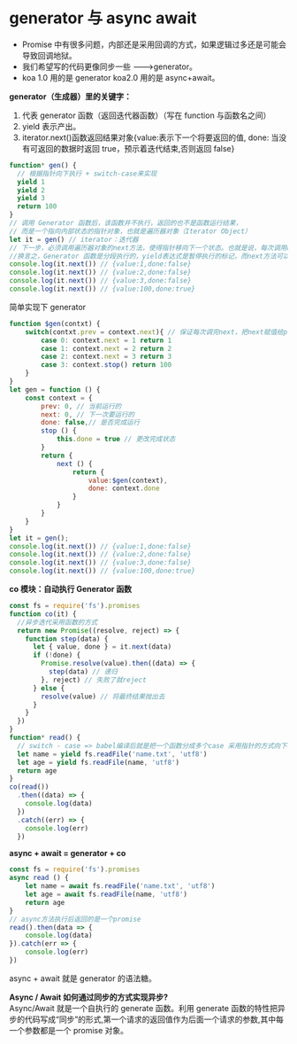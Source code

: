 # generator 与 async await

- Promise 中有很多问题，内部还是采用回调的方式，如果逻辑过多还是可能会导致回调地狱。
- 我们希望写的代码更像同步一些 --->generator。
- koa 1.0 用的是 generator koa2.0 用的是 async+await。

**generator（生成器）里的关键字：**

1. 代表 generator 函数（返回迭代器函数）（写在 function 与函数名之间）
2. yield 表示产出。
3. iterator.next()函数返回结果对象{value:表示下一个将要返回的值, done: 当没有可返回的数据时返回 true，预示着迭代结束,否则返回 false}

```js
function* gen() {
  // 根据指针向下执行 + switch-case来实现
  yield 1
  yield 2
  yield 3
  return 100
}
// 调用 Generator 函数后，该函数并不执行，返回的也不是函数运行结果，
// 而是一个指向内部状态的指针对象，也就是遍历器对象（Iterator Object）
let it = gen() // iterator：迭代器
// 下一步，必须调用遍历器对象的next方法，使得指针移向下一个状态。也就是说，每次调用next方法，内部指针就从函数头部或上一次停下来的地方开始执行，直到遇到下一个yield表达式（或return语句）为止。
//换言之，Generator 函数是分段执行的，yield表达式是暂停执行的标记，而next方法可以恢复执行
console.log(it.next()) // {value:1,done:false}
console.log(it.next()) // {value:2,done:false}
console.log(it.next()) // {value:3,done:false}
console.log(it.next()) // {value:100,done:true}
```

简单实现下 generator

```js
function $gen(contxt) {
    switch(contxt.prev = context.next){ // 保证每次调完next，把next赋值给prev，走下个case
        case 0: context.next = 1 return 1
        case 1: context.next = 2 return 2
        case 2: context.next = 3 return 3
        case 3: context.stop() return 100
    }
}
let gen = function () {
    const context = {
        prev: 0, // 当前运行的
        next: 0, // 下一次要运行的
        done: false,// 是否完成运行
        stop () {
            this.done = true // 更改完成状态
        }
        return {
            next () {
                return {
                    value:$gen(context),
                    done: context.done
                }
            }
        }
    }
}
let it = gen();
console.log(it.next()) // {value:1,done:false}
console.log(it.next()) // {value:2,done:false}
console.log(it.next()) // {value:3,done:false}
console.log(it.next()) // {value:100,done:true}
```

**co 模块：自动执行 Generator 函数**

```js
const fs = require('fs').promises
function co(it) {
  //异步迭代采用函数的方式
  return new Promise((resolve, reject) => {
    function step(data) {
      let { value, done } = it.next(data)
      if (!done) {
        Promise.resolve(value).then((data) => {
          step(data) // 递归
        }, reject) // 失败了就reject
      } else {
        resolve(value) // 将最终结果抛出去
      }
    }
  })
}
function* read() {
  // switch - case => babel编译后就是把一个函数分成多个case 采用指针的方式向下移动
  let name = yield fs.readFile('name.txt', 'utf8')
  let age = yield fs.readFile(name, 'utf8')
  return age
}
co(read())
  .then((data) => {
    console.log(data)
  })
  .catch((err) => {
    console.log(err)
  })
```

**async + await = generator + co**

```js
const fs = require('fs').promises
async read () {
    let name = await fs.readFile('name.txt', 'utf8')
    let age = await fs.readFile(name, 'utf8')
    return age
}
// async方法执行后返回的是一个promise
read().then(data => {
    console.log(data)
}).catch(err => {
    console.log(err)
})
```

async + await 就是 generator 的语法糖。

**Async / Await 如何通过同步的方式实现异步?**
<br />
Async/Await 就是一个自执行的 generate 函数。利用 generate 函数的特性把异步的代码写成“同步”的形式,第一个请求的返回值作为后面一个请求的参数,其中每一个参数都是一个 promise 对象。
